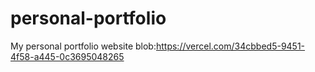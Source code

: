 # personal-portfolio
My personal portfolio website
blob:https://vercel.com/34cbbed5-9451-4f58-a445-0c3695048265
